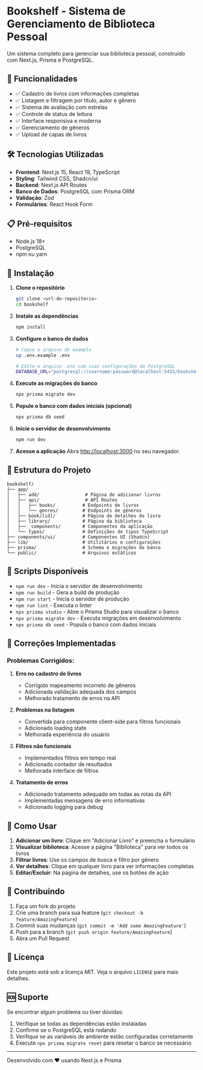 # Bookshelf - Sistema de Gerenciamento de Biblioteca Pessoal

Um sistema completo para gerenciar sua biblioteca pessoal, construído com Next.js, Prisma e PostgreSQL.

## 🚀 Funcionalidades

- ✅ Cadastro de livros com informações completas
- ✅ Listagem e filtragem por título, autor e gênero
- ✅ Sistema de avaliação com estrelas
- ✅ Controle de status de leitura
- ✅ Interface responsiva e moderna
- ✅ Gerenciamento de gêneros
- ✅ Upload de capas de livros

## 🛠️ Tecnologias Utilizadas

- **Frontend**: Next.js 15, React 19, TypeScript
- **Styling**: Tailwind CSS, Shadcn/ui
- **Backend**: Next.js API Routes
- **Banco de Dados**: PostgreSQL com Prisma ORM
- **Validação**: Zod
- **Formulários**: React Hook Form

## 📋 Pré-requisitos

- Node.js 18+ 
- PostgreSQL
- npm ou yarn

## 🔧 Instalação

1. **Clone o repositório**
   ```bash
   git clone <url-do-repositorio>
   cd bookshelf
   ```

2. **Instale as dependências**
   ```bash
   npm install
   ```

3. **Configure o banco de dados**
   ```bash
   # Copie o arquivo de exemplo
   cp .env.example .env
   
   # Edite o arquivo .env com suas configurações do PostgreSQL
   DATABASE_URL="postgresql://username:password@localhost:5432/bookshelf?schema=public"
   ```

4. **Execute as migrações do banco**
   ```bash
   npx prisma migrate dev
   ```

5. **Popule o banco com dados iniciais (opcional)**
   ```bash
   npx prisma db seed
   ```

6. **Inicie o servidor de desenvolvimento**
   ```bash
   npm run dev
   ```

7. **Acesse a aplicação**
   Abra [http://localhost:3000](http://localhost:3000) no seu navegador.

## 📁 Estrutura do Projeto

```
bookshelf/
├── app/
│   ├── add/                 # Página de adicionar livros
│   ├── api/                 # API Routes
│   │   ├── books/          # Endpoints de livros
│   │   └── genres/         # Endpoints de gêneros
│   ├── book/[id]/          # Página de detalhes do livro
│   ├── library/            # Página da biblioteca
│   ├── _components/        # Componentes da aplicação
│   └── types/              # Definições de tipos TypeScript
├── components/ui/          # Componentes UI (Shadcn)
├── lib/                    # Utilitários e configurações
├── prisma/                 # Schema e migrações do banco
└── public/                 # Arquivos estáticos
```

## 🔄 Scripts Disponíveis

- `npm run dev` - Inicia o servidor de desenvolvimento
- `npm run build` - Gera a build de produção
- `npm run start` - Inicia o servidor de produção
- `npm run lint` - Executa o linter
- `npx prisma studio` - Abre o Prisma Studio para visualizar o banco
- `npx prisma migrate dev` - Executa migrações em desenvolvimento
- `npx prisma db seed` - Popula o banco com dados iniciais

## 🐛 Correções Implementadas

### Problemas Corrigidos:

1. **Erro no cadastro de livros**
   - Corrigido mapeamento incorreto de gêneros
   - Adicionada validação adequada dos campos
   - Melhorado tratamento de erros na API

2. **Problemas na listagem**
   - Convertida para componente client-side para filtros funcionais
   - Adicionado loading state
   - Melhorada experiência do usuário

3. **Filtros não funcionais**
   - Implementados filtros em tempo real
   - Adicionado contador de resultados
   - Melhorada interface de filtros

4. **Tratamento de erros**
   - Adicionado tratamento adequado em todas as rotas da API
   - Implementadas mensagens de erro informativas
   - Adicionado logging para debug

## 🎯 Como Usar

1. **Adicionar um livro**: Clique em "Adicionar Livro" e preencha o formulário
2. **Visualizar biblioteca**: Acesse a página "Biblioteca" para ver todos os livros
3. **Filtrar livros**: Use os campos de busca e filtro por gênero
4. **Ver detalhes**: Clique em qualquer livro para ver informações completas
5. **Editar/Excluir**: Na página de detalhes, use os botões de ação

## 🤝 Contribuindo

1. Faça um fork do projeto
2. Crie uma branch para sua feature (`git checkout -b feature/AmazingFeature`)
3. Commit suas mudanças (`git commit -m 'Add some AmazingFeature'`)
4. Push para a branch (`git push origin feature/AmazingFeature`)
5. Abra um Pull Request

## 📝 Licença

Este projeto está sob a licença MIT. Veja o arquivo `LICENSE` para mais detalhes.

## 🆘 Suporte

Se encontrar algum problema ou tiver dúvidas:

1. Verifique se todas as dependências estão instaladas
2. Confirme se o PostgreSQL está rodando
3. Verifique se as variáveis de ambiente estão configuradas corretamente
4. Execute `npx prisma migrate reset` para resetar o banco se necessário

---

Desenvolvido com ❤️ usando Next.js e Prisma
